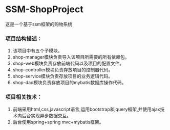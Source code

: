 # SSM-ShopProject
这是一个基于ssm框架的购物系统
### 项目结构描述：
1. 该项目中有五个子模块。
2. shop-manager模块负责导入该项目所需要的所有依赖包。
3. shop-web模块负责存放前端代码以及项目的配置文件。
4. shop-controller模块负责存放项目的控制器代码。
5. shop-service模块负责存放项目的业务逻辑代码。
6. shop-dao模块负责存放项目的mybatis数据库操作代码。
### 项目相关技术：
1. 前端采用html,css,javascript语言,运用bootstrap和jquery框架,并使用ajax技术向后台实现异步数据交互。
2. 后台使用spring+spring mvc+mybatis框架。
